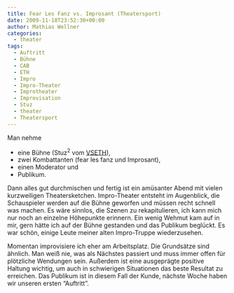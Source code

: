 ```yaml
---
title: Fear Les Fanz vs. Improsant (Theatersport)
date: 2009-11-18T23:52:30+00:00
author: Mathias Wellner
categories:
  - theater
tags:
  - Auftritt
  - Bühne
  - CAB
  - ETH
  - Impro
  - Impro-Theater
  - Improtheater
  - Improvisation
  - Stuz
  - theater
  - Theatersport
---
```

Man nehme 

  * eine Bühne (Stuz<sup>2</sup> vom [VSETH](http://www.vseth.ethz.ch)),
  * zwei Kombattanten (fear les fanz und Improsant),
  * einen Moderator und
  * Publikum.

Dann alles gut durchmischen und fertig ist ein amüsanter Abend mit vielen kurzweiligen Theatersketchen. Impro-Theater entsteht im Augenblick, die Schauspieler werden auf die Bühne geworfen und müssen recht schnell was machen. Es wäre sinnlos, die Szenen zu rekapitulieren, ich kann mich nur noch an einzelne Höhepunkte erinnern. Ein wenig Wehmut kam auf in mir, gern hätte ich auf der Bühne gestanden und das Publikum beglückt. Es war schön, einige Leute meiner alten Impro-Truppe wiederzusehen. 

Momentan improvisiere ich eher am Arbeitsplatz. Die Grundsätze sind ähnlich. Man weiß nie, was als Nächstes passiert und muss immer offen für plötzliche Wendungen sein. Außerdem ist eine ausgeprägte positive Haltung wichtig, um auch in schwierigen Situationen das beste Resultat zu erreichen. Das Publikum ist in diesem Fall der Kunde, nächste Woche haben wir unseren ersten &#8220;Auftritt&#8221;.